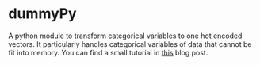 # dummyPy
A python module to transform categorical variables to one hot encoded vectors. It particularly handles categorical variables of data that cannot be fit into memory.
You can find a small tutorial in [this](https://yashuseth.wordpress.com/2017/12/13/how-to-one-hot-encode-categorical-variables-of-a-large-dataset-in-python) blog post.
